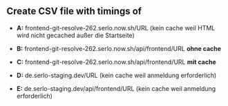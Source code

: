 ## Create CSV file with timings of

- **A:** frontend-git-resolve-262.serlo.now.sh/URL (kein cache weil HTML wird nicht gecached außer die Startseite)
 
- **B:** frontend-git-resolve-262.serlo.now.sh/api/frontend/URL **ohne cache**
 
- **C:** frontend-git-resolve-262.serlo.now.sh/api/frontend/URL **mit cache**
 
- **D:** de.serlo-staging.dev/URL (kein cache weil anmeldung erforderlich)
 
- **E:** de.serlo-staging.dev/api/frontend/URL (kein cache weil anmeldung erforderlich)
